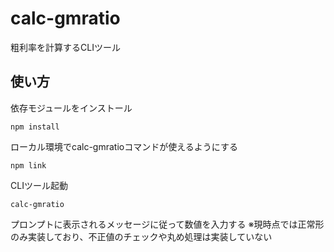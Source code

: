 # calc-gmratio
粗利率を計算するCLIツール

## 使い方
依存モジュールをインストール
```
npm install
```

ローカル環境でcalc-gmratioコマンドが使えるようにする
```
npm link
```

CLIツール起動
```
calc-gmratio
```

プロンプトに表示されるメッセージに従って数値を入力する
※現時点では正常形のみ実装しており、不正値のチェックや丸め処理は実装していない
